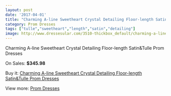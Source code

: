 ```yaml
---
layout: post
date: '2017-04-01'
title: "Charming A-line Sweetheart Crystal Detailing Floor-length Satin&Tulle Prom Dresses"
category: Prom Dresses
tags: ["tulle","sweetheart","length","satin","detailing"]
image: http://www.dressesular.com/3510-thickbox_default/charming-a-line-sweetheart-crystal-detailing-floor-length-satintulle-prom-dresses.jpg
---
```

Charming A-line Sweetheart Crystal Detailing Floor-length Satin&Tulle Prom Dresses

On Sales: **$345.98**
<a href="https://www.dressesular.com/prom-dresses/1261-charming-a-line-sweetheart-crystal-detailing-floor-length-satintulle-prom-dresses.html"><amp-img layout="responsive" width="600" height="600" src="//www.dressesular.com/3510-thickbox_default/charming-a-line-sweetheart-crystal-detailing-floor-length-satintulle-prom-dresses.jpg" alt="Charming A-line Sweetheart Crystal Detailing Floor-length Satin&Tulle Prom Dresses 0" /></a>
<a href="https://www.dressesular.com/prom-dresses/1261-charming-a-line-sweetheart-crystal-detailing-floor-length-satintulle-prom-dresses.html"><amp-img layout="responsive" width="600" height="600" src="//www.dressesular.com/3513-thickbox_default/charming-a-line-sweetheart-crystal-detailing-floor-length-satintulle-prom-dresses.jpg" alt="Charming A-line Sweetheart Crystal Detailing Floor-length Satin&Tulle Prom Dresses 1" /></a>
<a href="https://www.dressesular.com/prom-dresses/1261-charming-a-line-sweetheart-crystal-detailing-floor-length-satintulle-prom-dresses.html"><amp-img layout="responsive" width="600" height="600" src="//www.dressesular.com/3512-thickbox_default/charming-a-line-sweetheart-crystal-detailing-floor-length-satintulle-prom-dresses.jpg" alt="Charming A-line Sweetheart Crystal Detailing Floor-length Satin&Tulle Prom Dresses 2" /></a>
<a href="https://www.dressesular.com/prom-dresses/1261-charming-a-line-sweetheart-crystal-detailing-floor-length-satintulle-prom-dresses.html"><amp-img layout="responsive" width="600" height="600" src="//www.dressesular.com/3511-thickbox_default/charming-a-line-sweetheart-crystal-detailing-floor-length-satintulle-prom-dresses.jpg" alt="Charming A-line Sweetheart Crystal Detailing Floor-length Satin&Tulle Prom Dresses 3" /></a>

Buy it: [Charming A-line Sweetheart Crystal Detailing Floor-length Satin&Tulle Prom Dresses](https://www.dressesular.com/prom-dresses/1261-charming-a-line-sweetheart-crystal-detailing-floor-length-satintulle-prom-dresses.html "Charming A-line Sweetheart Crystal Detailing Floor-length Satin&Tulle Prom Dresses")

View more: [Prom Dresses](https://www.dressesular.com/7-prom-dresses "Prom Dresses")